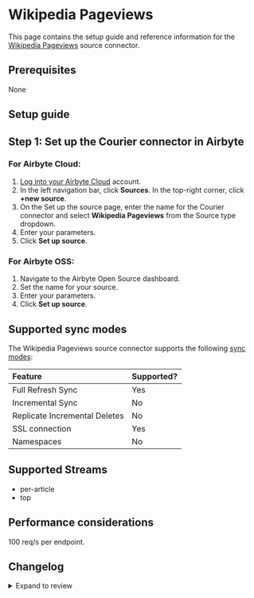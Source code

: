 # Wikipedia Pageviews

This page contains the setup guide and reference information for the [Wikipedia Pageviews](https://wikimedia.org/api/rest_v1/#/Pageviews%20data) source connector.

## Prerequisites

None

## Setup guide

## Step 1: Set up the Courier connector in Airbyte

### For Airbyte Cloud:

1. [Log into your Airbyte Cloud](https://cloud.airbyte.com/workspaces) account.
2. In the left navigation bar, click **Sources**. In the top-right corner, click **+new source**.
3. On the Set up the source page, enter the name for the Courier connector and select **Wikipedia Pageviews** from the Source type dropdown.
4. Enter your parameters.
5. Click **Set up source**.

### For Airbyte OSS:

1. Navigate to the Airbyte Open Source dashboard.
2. Set the name for your source.
3. Enter your parameters.
4. Click **Set up source**.

## Supported sync modes

The Wikipedia Pageviews source connector supports the following [sync modes](https://docs.airbyte.com/cloud/core-concepts#connection-sync-modes):

| Feature                       | Supported? |
| :---------------------------- | :--------- |
| Full Refresh Sync             | Yes        |
| Incremental Sync              | No         |
| Replicate Incremental Deletes | No         |
| SSL connection                | Yes        |
| Namespaces                    | No         |

## Supported Streams

- per-article
- top

## Performance considerations

100 req/s per endpoint.

## Changelog

<details>
  <summary>Expand to review</summary>

| Version | Date       | Pull Request                                              | Subject        |
| :------ | :--------- | :-------------------------------------------------------- | :------------- |
| 0.2.22 | 2025-05-24 | [60778](https://github.com/airbytehq/airbyte/pull/60778) | Update dependencies |
| 0.2.21 | 2025-05-10 | [59940](https://github.com/airbytehq/airbyte/pull/59940) | Update dependencies |
| 0.2.20 | 2025-05-04 | [58919](https://github.com/airbytehq/airbyte/pull/58919) | Update dependencies |
| 0.2.19 | 2025-04-19 | [58545](https://github.com/airbytehq/airbyte/pull/58545) | Update dependencies |
| 0.2.18 | 2025-04-13 | [58040](https://github.com/airbytehq/airbyte/pull/58040) | Update dependencies |
| 0.2.17 | 2025-04-05 | [57399](https://github.com/airbytehq/airbyte/pull/57399) | Update dependencies |
| 0.2.16 | 2025-03-29 | [56888](https://github.com/airbytehq/airbyte/pull/56888) | Update dependencies |
| 0.2.15 | 2025-03-22 | [56296](https://github.com/airbytehq/airbyte/pull/56296) | Update dependencies |
| 0.2.14 | 2025-03-08 | [55618](https://github.com/airbytehq/airbyte/pull/55618) | Update dependencies |
| 0.2.13 | 2025-03-01 | [55129](https://github.com/airbytehq/airbyte/pull/55129) | Update dependencies |
| 0.2.12 | 2025-02-22 | [54472](https://github.com/airbytehq/airbyte/pull/54472) | Update dependencies |
| 0.2.11 | 2025-02-15 | [54093](https://github.com/airbytehq/airbyte/pull/54093) | Update dependencies |
| 0.2.10 | 2025-02-08 | [53587](https://github.com/airbytehq/airbyte/pull/53587) | Update dependencies |
| 0.2.9 | 2025-02-01 | [53103](https://github.com/airbytehq/airbyte/pull/53103) | Update dependencies |
| 0.2.8 | 2025-01-25 | [52418](https://github.com/airbytehq/airbyte/pull/52418) | Update dependencies |
| 0.2.7 | 2025-01-18 | [51968](https://github.com/airbytehq/airbyte/pull/51968) | Update dependencies |
| 0.2.6 | 2025-01-11 | [51393](https://github.com/airbytehq/airbyte/pull/51393) | Update dependencies |
| 0.2.5 | 2024-12-28 | [50807](https://github.com/airbytehq/airbyte/pull/50807) | Update dependencies |
| 0.2.4 | 2024-12-21 | [50345](https://github.com/airbytehq/airbyte/pull/50345) | Update dependencies |
| 0.2.3 | 2024-12-14 | [49734](https://github.com/airbytehq/airbyte/pull/49734) | Update dependencies |
| 0.2.2 | 2024-12-12 | [47763](https://github.com/airbytehq/airbyte/pull/47763) | Update dependencies |
| 0.2.1 | 2024-10-28 | [47618](https://github.com/airbytehq/airbyte/pull/47618) | Update dependencies |
| 0.2.0 | 2024-08-20 | [44460](https://github.com/airbytehq/airbyte/pull/44460) | Refactor connector to manifest-only format |
| 0.1.10 | 2024-08-17 | [44202](https://github.com/airbytehq/airbyte/pull/44202) | Update dependencies |
| 0.1.9 | 2024-08-12 | [43771](https://github.com/airbytehq/airbyte/pull/43771) | Update dependencies |
| 0.1.8 | 2024-08-10 | [43543](https://github.com/airbytehq/airbyte/pull/43543) | Update dependencies |
| 0.1.7 | 2024-08-03 | [43184](https://github.com/airbytehq/airbyte/pull/43184) | Update dependencies |
| 0.1.6 | 2024-07-27 | [42706](https://github.com/airbytehq/airbyte/pull/42706) | Update dependencies |
| 0.1.5 | 2024-07-20 | [42242](https://github.com/airbytehq/airbyte/pull/42242) | Update dependencies |
| 0.1.4 | 2024-07-13 | [41686](https://github.com/airbytehq/airbyte/pull/41686) | Update dependencies |
| 0.1.3 | 2024-07-10 | [41560](https://github.com/airbytehq/airbyte/pull/41560) | Update dependencies |
| 0.1.2 | 2024-07-09 | [41081](https://github.com/airbytehq/airbyte/pull/41081) | Update dependencies |
| 0.1.1 | 2024-05-31 | [38724](https://github.com/airbytehq/airbyte/pull/38724) | Make connector compatible with builder |
| 0.1.0   | 2022-10-31 | [#18343](https://github.com/airbytehq/airbyte/pull/18343) | Initial commit |

</details>

